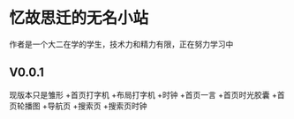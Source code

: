# 忆故思迁的无名小站

作者是一个大二在学的学生，技术力和精力有限，正在努力学习中

## V0.0.1

现版本只是雏形
+首页打字机
+布局打字机
+时钟
+首页一言
+首页时光胶囊
+首页轮播图
+导航页
+搜索页
+搜索页时钟

